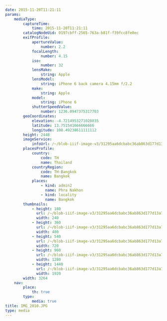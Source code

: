```yaml
---
date: 2015-11-20T11:21:11
params:
    mediaType:
        captureTime:
            time: 2015-11-20T11:21:11
        catalogNodeUid: 0197cbff-2565-763a-b81f-f39fcc8fe8ec
        exifProfile:
            apertureValue:
                number: 2.2
            focalLength:
                number: 4.15
            iso:
                number: 32
            lensMake:
                string: Apple
            lensModel:
                string: iPhone 6 back camera 4.15mm f/2.2
            make:
                string: Apple
            model:
                string: iPhone 6
            shutterSpeedValue:
                number: 1236.0947375317703
        geoCoordinates:
            elevation: -4.7214953271028035
            latitude: 13.751541666666666
            longitude: 100.49238611111112
        height: 2448
        imageService:
            infoUrl: /~/blob-iiif-image-v3/31295aa6dcbabc36ab863d177d13a75168b97f96f42fced70e0268a57e824e06/info.json
        placesProfile:
            country:
                code: TH
                name: Thailand
            countryRegion:
                code: TH-Bangkok
                name: Bangkok
            places:
                - kind: admin2
                  name: Phra Nakhon
                - kind: locality
                  name: Bangkok
        thumbnails:
            - height: 180
              url: /~/blob-iiif-image-v3/31295aa6dcbabc36ab863d177d13a75168b97f96f42fced70e0268a57e824e06/full/240%2C180/0/default.jpg
              width: 240
            - height: 360
              url: /~/blob-iiif-image-v3/31295aa6dcbabc36ab863d177d13a75168b97f96f42fced70e0268a57e824e06/full/480%2C360/0/default.jpg
              width: 480
            - height: 540
              url: /~/blob-iiif-image-v3/31295aa6dcbabc36ab863d177d13a75168b97f96f42fced70e0268a57e824e06/full/720%2C540/0/default.jpg
              width: 720
            - height: 960
              url: /~/blob-iiif-image-v3/31295aa6dcbabc36ab863d177d13a75168b97f96f42fced70e0268a57e824e06/full/1280%2C960/0/default.jpg
              width: 1280
            - height: 1440
              url: /~/blob-iiif-image-v3/31295aa6dcbabc36ab863d177d13a75168b97f96f42fced70e0268a57e824e06/full/1920%2C1440/0/default.jpg
              width: 1920
        width: 3264
    nav:
        place:
            th: true
        type:
            media: true
title: IMG_2010.JPG
type: media
---
```

